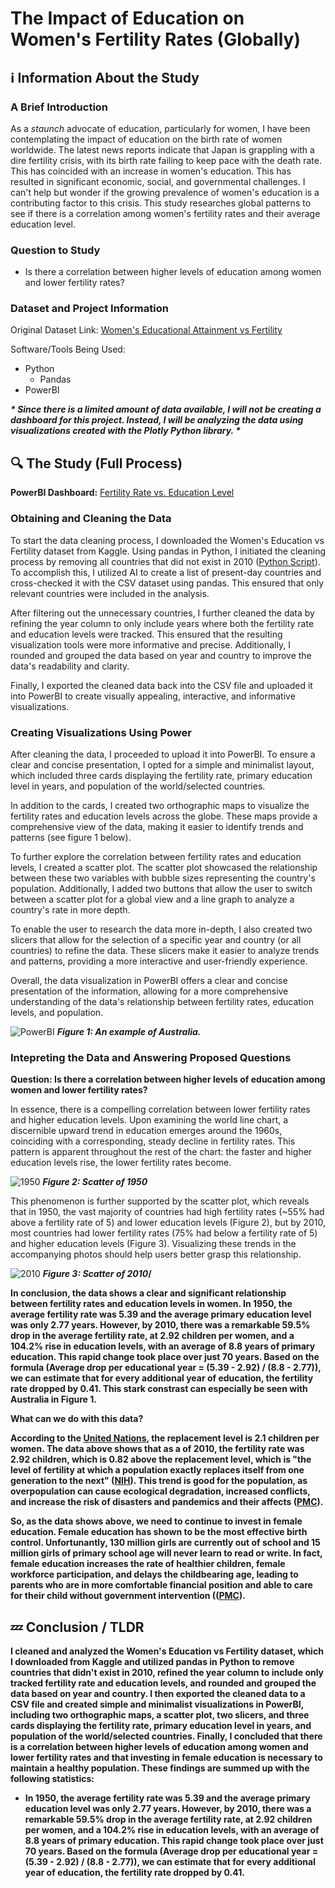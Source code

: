 <h1>The Impact of Education on Women's Fertility Rates (Globally)</h1>

<h2>ℹ️ Information About the Study</h2>
<h3>A Brief Introduction</h3>

As a <i>staunch</i> advocate of education, particularly for women, I have been contemplating the impact of education on the birth rate of women worldwide. The latest news reports indicate that Japan is grappling with a dire fertility crisis, with its birth rate failing to keep pace with the death rate. This has coincided with an increase in women's education. This has resulted in significant economic, social, and governmental challenges. I can't help but wonder if the growing prevalence of women's education is a contributing factor to this crisis. This study researches global patterns to see if there is a correlation among women's fertility rates and their average education level.

<h3>Question to Study</h3>

- Is there a correlation between higher levels of education among women and lower fertility rates?

<h3>Dataset and Project Information</h3>

Original Dataset Link: <a href = "https://www.kaggle.com/datasets/valchovalev/womenseducationalattainmentvsfertility?resource=download">Women's Educational Attainment vs Fertility</a>

Software/Tools Being Used:
- Python
  - Pandas
- PowerBI

<i><b>* Since there is a limited amount of data available, I will not be creating a dashboard for this project. Instead, I will be analyzing the data using visualizations created with the Plotly Python library. *</b></i>

<h2>🔍 The Study (Full Process)</h2>

<b>PowerBI Dashboard:</b> <a href="https://app.powerbi.com/view?r=eyJrIjoiOWQyOTg5ZDItOTk1OC00NmMyLTkwM2UtNTYzNWNkYTI0YzIwIiwidCI6ImU0YTdiMmYwLTRkM2QtNDI0OC05YTdiLWEyNjQ4ZTIzN2MxNSIsImMiOjF9">Fertility Rate vs. Education Level</a>

<h3>Obtaining and Cleaning the Data</h3>

To start the data cleaning process, I downloaded the Women's Education vs Fertility dataset from Kaggle. Using pandas in Python, I initiated the cleaning process by removing all countries that did not exist in 2010 (<a href="WomensEDU_vs_FR_Pandas.py">Python Script</a>). To accomplish this, I utilized AI to create a list of present-day countries and cross-checked it with the CSV dataset using pandas. This ensured that only relevant countries were included in the analysis.

After filtering out the unnecessary countries, I further cleaned the data by refining the year column to only include years where both the fertility rate and education levels were tracked. This ensured that the resulting visualization tools were more informative and precise. Additionally, I rounded and grouped the data based on year and country to improve the data's readability and clarity.

Finally, I exported the cleaned data back into the CSV file and uploaded it into PowerBI to create visually appealing, interactive, and informative visualizations.
  
<h3>Creating Visualizations Using Power</h3>

After cleaning the data, I proceeded to upload it into PowerBI. To ensure a clear and concise presentation, I opted for a simple and minimalist layout, which included three cards displaying the fertility rate, primary education level in years, and population of the world/selected countries.

In addition to the cards, I created two orthographic maps to visualize the fertility rates and education levels across the globe. These maps provide a comprehensive view of the data, making it easier to identify trends and patterns (see figure 1 below).

To further explore the correlation between fertility rates and education levels, I created a scatter plot. The scatter plot showcased the relationship between these two variables with bubble sizes representing the country's population. Additionally, I added two buttons that allow the user to switch between a scatter plot for a global view and a line graph to analyze a country's rate in more depth.

To enable the user to research the data more in-depth, I also created two slicers that allow for the selection of a specific year and country (or all countries) to refine the data. These slicers make it easier to analyze trends and patterns, providing a more interactive and user-friendly experience.

Overall, the data visualization in PowerBI offers a clear and concise presentation of the information, allowing for a more comprehensive understanding of the data's relationship between fertility rates, education levels, and population.

![PowerBI](https://user-images.githubusercontent.com/130507070/233139718-7af1d270-51d3-4f02-9ff1-6ed82e7a014e.png)
<b><i>Figure 1: An example of Australia.</i></b>

<h3>Intepreting the Data and Answering Proposed Questions</h3>

<b>Question: Is there a correlation between higher levels of education among women and lower fertility rates?</b>

In essence, there is a compelling correlation between lower fertility rates and higher education levels. Upon examining the world line chart, a discernible upward trend in education emerges around the 1960s, coinciding with a corresponding, steady decline in fertility rates. This pattern is apparent throughout the rest of the chart: the faster and higher education levels rise, the lower fertility rates become.

![1950](https://user-images.githubusercontent.com/130507070/233199058-44188dfc-ccdc-492f-8e06-86e2b09d73b3.png)
<b><i>Figure 2: Scatter of 1950</i></b>

This phenomenon is further supported by the scatter plot, which reveals that in 1950, the vast majority of countries had high fertility rates (~55% had above a fertility rate of 5) and lower education levels (Figure 2), but by 2010, most countries had lower fertility rates (75% had below a fertility rate of 5) and higher education levels (Figure 3). Visualizing these trends in the accompanying photos should help users better grasp this relationship.

![2010](https://user-images.githubusercontent.com/130507070/233199557-f517d831-4d7d-4107-9216-c1d1844c7a1b.png)
<b><i>Figure 3: Scatter of 2010</i>/<b>
  
In conclusion, the data shows a clear and significant relationship between fertility rates and education levels in women. In 1950, the average fertility rate was 5.39 and the average primary education level was only 2.77 years. However, by 2010, there was a remarkable 59.5% drop in the average fertility rate, at 2.92 children per women, and a 104.2% rise in education levels, with an average of 8.8 years of primary education. This rapid change took place over just 70 years. Based on the formula (Average drop per educational year = (5.39 - 2.92) / (8.8 - 2.77)), we can estimate that for every additional year of education, the fertility rate dropped by 0.41. This stark constrast can especially be seen with Australia in Figure 1.

<b>What can we do with this data?</b>

According to the <a href="https://www.un.org/esa/sustdev/natlinfo/indicators/methodology_sheets/demographics/total_fertility_rate.pdf">United Nations</a>, the replacement level is 2.1 children per women. The data above shows that as a of 2010, the fertility rate was 2.92 children, which is 0.82 above the replacement level, which is "the level of fertility at which a population exactly replaces itself from one generation to the next" (<a href="https://pubmed.ncbi.nlm.nih.gov/7834459/">NIH</a>). This trend is good for the population, as overpopulation can cause ecological degradation, increased conflicts, and increase the risk of disasters and pandemics and their affects (<a href="https://www.populationmedia.org/blog/overpopulation-cause-and-effect">PMC</a>).

So, as the data shows above, we need to continue to invest in female education. Female education has shown to be the most effective birth control. Unfortunantly, 130 million girls are currently out of school and 15 million girls of primary school age will never learn to read or write. In fact, female education increases the rate of healthier children, female workforce participation, and delays the childbearing age, leading to parents who are in more comfortable financial position and able to care for their child without government intervention ((<a href="https://www.populationmedia.org/blog/overpopulation-cause-and-effect">PMC</a>).

<h2>💤 Conclusion / TLDR</h2>

I cleaned and analyzed the Women's Education vs Fertility dataset, which I downloaded from Kaggle and utilized pandas in Python to remove countries that didn't exist in 2010, refined the year column to include only tracked fertility rate and education levels, and rounded and grouped the data based on year and country. I then exported the cleaned data to a CSV file and created simple and minimalist visualizations in PowerBI, including two orthographic maps, a scatter plot, two slicers, and three cards displaying the fertility rate, primary education level in years, and population of the world/selected countries. Finally, I concluded that there is a correlation between higher levels of education among women and lower fertility rates and that investing in female education is necessary to maintain a healthy population. These findings are summed up with the following statistics:

  - In 1950, the average fertility rate was 5.39 and the average primary education level was only 2.77 years. However, by 2010, there was a remarkable 59.5% drop in the average fertility rate, at 2.92 children per women, and a 104.2% rise in education levels, with an average of 8.8 years of primary education. This rapid change took place over just 70 years. Based on the formula (Average drop per educational year = (5.39 - 2.92) / (8.8 - 2.77)), we can estimate that for every additional year of education, the fertility rate dropped by 0.41.
